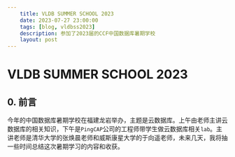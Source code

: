 ```yaml
---
    title: VLDB SUMMER SCHOOL 2023
    date: 2023-07-27 23:00:00
    tags: [blog, vldbss2023]
    description: 参加了2023届的CCF中国数据库暑期学校
    layout: post
---
```


# VLDB SUMMER SCHOOL 2023

## 0. 前言

今年的中国数据库暑期学校在福建龙岩举办，主题是云数据库。上午由老师主讲云数据库的相关知识，下午是`PingCAP`公司的工程师带学生做云数据库相关`lab`。主讲老师是清华大学的张焕晨老师和威斯康星大学的于向遥老师，未来几天，我将抽一些时间总结这次暑期学习的内容和收获。
